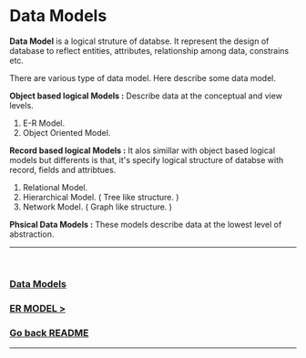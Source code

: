 Data Models
===========

**Data Model** is a logical struture of databse. It represent the design of database to reflect entities, attributes, relationship among data, constrains etc.


There are various type of data model. Here describe some data model.

**Object based logical Models :** Describe data at the conceptual and view levels.

1. E-R Model.
2. Object Oriented Model.

**Record based logical Models :** It alos simillar with object based logical models but differents is that, it's specify logical structure of databse with record, fields and attribtues.

1. Relational Model.
2. Hierarchical Model. ( Tree like structure. )
3. Network Model. ( Graph like structure. )

**Phsical Data Models :** These models describe data at the lowest level of abstraction.

<hr />
<br />

### [Data Models](./data_models.md)
### [ER MODEL >](./02.er_model.md)

### [Go back README](./../README.md)
--------------------------------------------